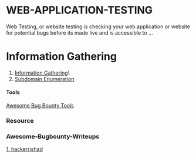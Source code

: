 # WEB-APPLICATION-TESTING
Web Testing, or website testing is checking your web application or website for potential bugs before its made live and is accessible to ...

# Information Gathering
   1. <a href="https://github.com/hackone103/WEB-APPLICATION-TESTING/tree/main/1.%20Information%20Gathering">Information Gathering</a>\
   2. <a href="https://github.com/hackone103/WEB-APPLICATION-TESTING/blob/main/2.Subdomain%20Enumeration">Subdomain Enumeration</a>














#### Tools
<a href="https://github.com/vavkamil/awesome-bugbounty-tools#Subdomain-Enumeration">Awesome Bug Bounty Tools</a>




### Resource 




### Awesome-Bugbounty-Writeups
  <a href="https://github.com/hackerrishad/Awesome-Bugbounty-Writeups">1. hackerrishad</a>
